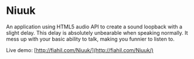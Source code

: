 Niuuk
=====

An application using HTML5 audio API to create a sound loopback with a slight delay. This delay is absolutely unbearable when speaking normally. It mess up with your basic ability to talk, making you funnier to listen to.

Live demo: [http://fiahil.com/Niuuk/](http://fiahil.com/Niuuk/)
